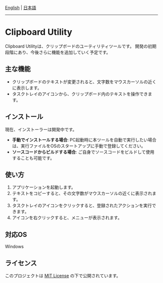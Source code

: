 [English](README.md) | [日本語](README.ja.md)

***

# Clipboard Utility

Clipboard Utilityは、クリップボードのユーティリティツールです。
開発の初期段階にあり、今後さらに機能を追加していく予定です。

## 主な機能

* クリップボードのテキストが変更されると、文字数をマウスカーソルの近くに表示します。
* タスクトレイのアイコンから、クリップボード内のテキストを操作できます。

## インストール

現在、インストーラーは開発中です。

* **手動でインストールする場合**:
    PC起動時に本ツールを自動で実行したい場合は、実行ファイルをOSのスタートアップに手動で登録してください。
* **ソースコードからビルドする場合**:
    ご自身でソースコードをビルドして使用することも可能です。

## 使い方

1.  アプリケーションを起動します。
2.  テキストをコピーすると、その文字数がマウスカーソルの近くに表示されます。
3.  タスクトレイのアイコンをクリックすると、登録されたアクションを実行できます。
4.  アイコンを右クリックすると、メニューが表示されます。

## 対応OS
Windows

## ライセンス

このプロジェクトは [MIT License](LICENSE.txt) の下で公開されています。